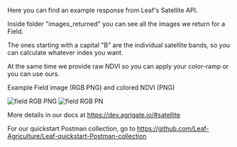 Here you can find an example response from Leaf's Satellite API.

Inside folder "images_returned" you can see all the images we return for a Field.

The ones starting with a capital "B" are the individual satellite bands, so you can calculate whatever index you want.

At the same time we provide raw NDVI so you can apply your color-ramp or you can use ours.

Example Field image (RGB PNG) and colored NDVI (PNG)

![field RGB PNG](/images_returned/NDVI_color.png)
![field RGB PN](/images_returned/RGB.png)



More details in our docs at https://dev.agrigate.io/#satellite

For our quickstart Postman collection, go to https://github.com/Leaf-Agriculture/Leaf-quickstart-Postman-collection
